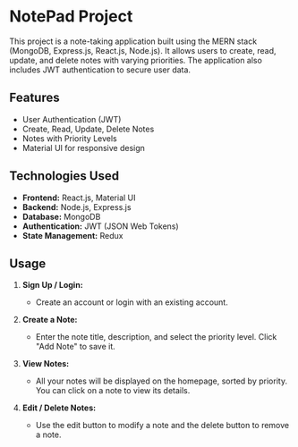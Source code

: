 # NotePad Project

This project is a note-taking application built using the MERN stack (MongoDB, Express.js, React.js, Node.js). It allows users to create, read, update, and delete notes with varying priorities. The application also includes JWT authentication to secure user data.

## Features

- User Authentication (JWT)
- Create, Read, Update, Delete Notes
- Notes with Priority Levels
- Material UI for responsive design

## Technologies Used

- **Frontend:** React.js, Material UI
- **Backend:** Node.js, Express.js
- **Database:** MongoDB
- **Authentication:** JWT (JSON Web Tokens)
- **State Management:** Redux


## Usage

1. **Sign Up / Login:**
   - Create an account or login with an existing account.

2. **Create a Note:**
   - Enter the note title, description, and select the priority level. Click "Add Note" to save it.

3. **View Notes:**
   - All your notes will be displayed on the homepage, sorted by priority. You can click on a note to view its details.

4. **Edit / Delete Notes:**
   - Use the edit button to modify a note and the delete button to remove a note.


